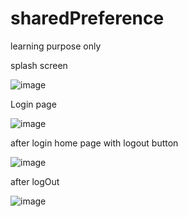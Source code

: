 # sharedPreference

learning purpose only

splash screen

![image](https://github.com/Surbhi2000312/sharedPreference/assets/163031205/92a2ab81-799a-49e0-8e10-005df6ce402d)

Login page

![image](https://github.com/Surbhi2000312/sharedPreference/assets/163031205/3522a0a4-1aa0-4a9d-b72d-1708565705d6)

after login home page with logout button

![image](https://github.com/Surbhi2000312/sharedPreference/assets/163031205/5a04ac12-2ee8-4890-a985-9311fe9cfe0a)

after logOut

![image](https://github.com/Surbhi2000312/sharedPreference/assets/163031205/417a80be-8939-483a-8491-95355b6011f8)









